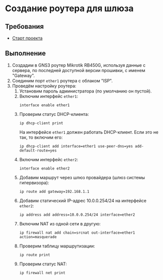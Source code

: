 # Создание роутера для шлюза

## Требования
* [Старт проекта](start.md)

## Выполнение

1. Создадим в GNS3 роутер Mikrotik RB450G, используя данные с сервера, по последней доступной версии прошивки, с именем "Gateway".
2. Соединим порт `ether1` роутера с облаком "ISP".
3. Проведём настройку роутера:
   1) Установим пароль администратора (по умолчанию он пустой).
   2) Включим интерфейс `ether1`:
        ```
        interface enable ether1
        ```
    3) Проверим статус DHCP-клиента:
        ```
        ip dhcp-client print
        ```
        На интерфейсе `ether1` должен работать DHCP-клиент. Если это не так, то включим его:  
        ```
        ip dhcp-client add interface=ether1 use-peer-dns=yes add-default-route=yes
        ```
    4) Включим интерфейс `ether2`:
        ```
        interface enable ether2
        ```
    5) Добавим маршрут через шлюз провайдера (шлюз системы гипервизора):
        ```
        ip route add gateway=192.168.1.1
        ```
    6) Добавим статический IP-адрес 10.0.0.254/24 на интерфейсе `ether2`:
        ```
        ip address add address=10.0.0.254/24 interface=ether2
        ```
    7) Включим NAT из одной сети в другую:
        ```
        ip firewall nat add chain=srcnat out-interface=ether1 action=masquerade
        ```
    8) Проверим таблицу маршрутизации:
        ```
        ip route print
        ```
    9) Проверим статус NAT:
        ```
        ip firewall net print
        ```

